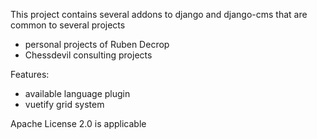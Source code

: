 This project contains several addons to django and django-cms
that are common to several projects
 - personal projects of Ruben Decrop
 - Chessdevil consulting projects

Features:
 - available language plugin
 - vuetify grid system

Apache License 2.0 is applicable